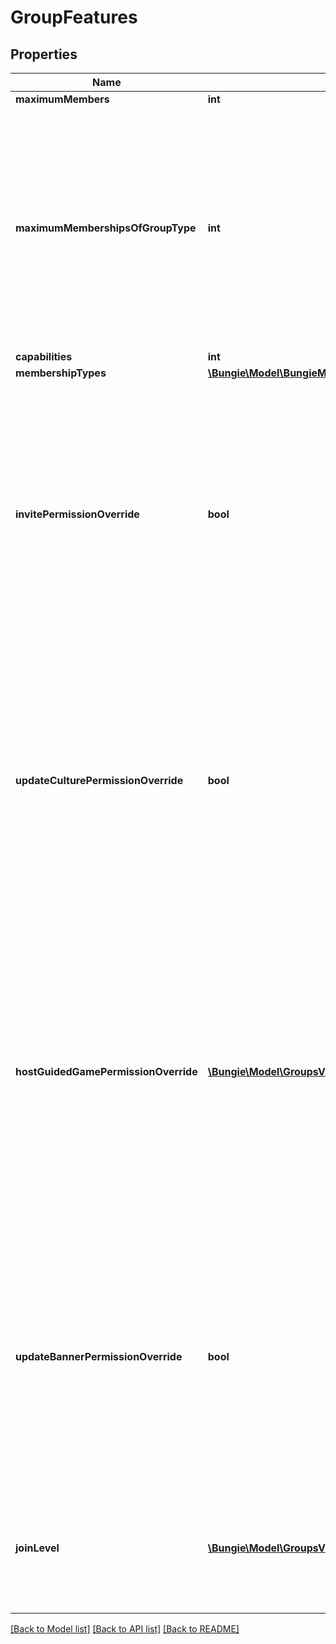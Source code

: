 # GroupFeatures

## Properties
Name | Type | Description | Notes
------------ | ------------- | ------------- | -------------
**maximumMembers** | **int** |  | [optional] 
**maximumMembershipsOfGroupType** | **int** | Maximum number of groups of this type a typical membership may join. For example, a user may join about 50 General groups with their Bungie.net account. They may join one clan per Destiny membership. | [optional] 
**capabilities** | **int** |  | [optional] 
**membershipTypes** | [**\Bungie\Model\BungieMembershipType[]**](BungieMembershipType.md) |  | [optional] 
**invitePermissionOverride** | **bool** | Minimum Member Level allowed to invite new members to group  Always Allowed: Founder, Acting Founder  True means admins have this power, false means they don&#39;t  Default is false for clans, true for groups. | [optional] 
**updateCulturePermissionOverride** | **bool** | Minimum Member Level allowed to update group culture  Always Allowed: Founder, Acting Founder  True means admins have this power, false means they don&#39;t  Default is false for clans, true for groups. | [optional] 
**hostGuidedGamePermissionOverride** | [**\Bungie\Model\GroupsV2\HostGuidedGamesPermissionLevel**](HostGuidedGamesPermissionLevel.md) | Minimum Member Level allowed to host guided games  Always Allowed: Founder, Acting Founder, Admin  Allowed Overrides: None, Member, Beginner  Default is Member for clans, None for groups, although this means nothing for groups. | [optional] 
**updateBannerPermissionOverride** | **bool** | Minimum Member Level allowed to update banner  Always Allowed: Founder, Acting Founder  True means admins have this power, false means they don&#39;t  Default is false for clans, true for groups. | [optional] 
**joinLevel** | [**\Bungie\Model\GroupsV2\RuntimeGroupMemberType**](RuntimeGroupMemberType.md) | Level to join a member at when accepting an invite, application, or joining an open clan  Default is Beginner. | [optional] 

[[Back to Model list]](../README.md#documentation-for-models) [[Back to API list]](../README.md#documentation-for-api-endpoints) [[Back to README]](../README.md)


